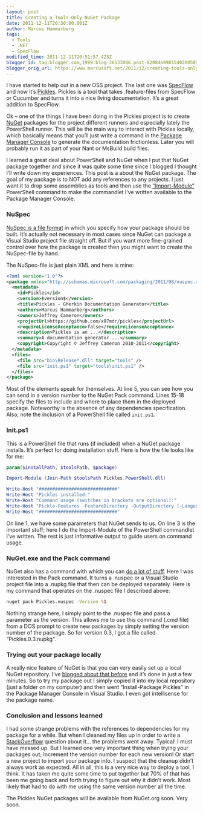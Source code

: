 ```yaml
---
layout: post
title: Creating a Tools-Only NuGet Package
date: 2011-12-11T20:30:00.001Z
author: Marcus Hammarberg
tags:
  - Tools
  - .NET
  - SpecFlow
modified_time: 2011-12-11T20:51:57.425Z
blogger_id: tag:blogger.com,1999:blog-36533086.post-8208460981540200585
blogger_orig_url: https://www.marcusoft.net/2011/12/creating-tools-only-nuget-package.html
---
```


I have started to help out in a new OSS project. The last one was [SpecFlow](http://www.specflow.org) and now it’s [Pickles](https://github.com/x97mdr/pickles). Pickles is a tool that takes .feature-files from SpecFlow or Cucumber and turns it into a nice living documentation. It’s a great addition to SpecFlow.

Ok – one of the things I have been doing in the Pickles project is to create [NuGet](http://www.nuget.org) packages for the project different runners and especially lately the PowerShell runner. This will be the main way to interact with Pickles locally, which basically means that you’ll just write a command in the [Package Manager Console](http://docs.nuget.org/docs/reference/package-manager-console-powershell-reference) to generate the documentation frictionless. Later you will probably run it as part of your Nant or MsBuild build files.

I learned a great deal about PowerShell and NuGet when I put that NuGet package together and since it was quite some time since I blogged I thought I’ll write down my experiences. This post is a about the NuGet package. The goal of my package is to NOT add any references to any projects. I just want it to drop some assemblies as tools and then use the [“Import-Module”](http://technet.microsoft.com/en-us/library/dd819454.aspx) PowerShell command to make the commandlet I’ve written available to the Package Manager Console.

### NuSpec

[NuSpec is a file format](http://docs.nuget.org/docs/reference/nuspec-reference) in which you specify how your package should be built. It’s actually not necessary in most cases since NuGet can package a Visual Studio project file straight off. But if you want more fine-grained control over how the package is created then you might want to create the NuSpec-file by hand.

The NuSpec-file is just plain XML and here is mine:

```xml
<?xml version="1.0"?>
<package xmlns="http://schemas.microsoft.com/packaging/2011/08/nuspec.xsd">
  <metadata>
    <id>Pickles</id>
    <version>$version$</version>
    <title>Pickles - Gherkin Documentation Generator</title>
    <authors>Marcus Hammarberg</authors>
    <owners>Jeffrey Cameron</owners>
    <projectUrl>https://github.com/x97mdr/pickles</projectUrl>
    <requireLicenseAcceptance>false</requireLicenseAcceptance>
    <description>Pickles is an ...</description>
    <summary>A documentation generator ...</summary>
    <copyright>Copyright © Jeffrey Cameron 2010-2011</copyright>
  </metadata>
  <files>
    <file src="bin\Release*.dll" target="tools" />
    <file src="init.ps1" target="tools\init.ps1" />
  </files>
</package>
```

Most of the elements speak for themselves. At line 5, you can see how you can send in a version number to the NuGet Pack command. Lines 15-18 specify the files to include and where to place them in the deployed package. Noteworthy is the absence of any dependencies specification. Also, note the inclusion of a PowerShell file called `init.ps1`.

### Init.ps1

This is a PowerShell file that runs (if included) when a NuGet package installs. It’s perfect for doing installation stuff. Here is how the file looks like for me:

```powershell
param($installPath, $toolsPath, $package)

Import-Module (Join-Path $toolsPath Pickles.PowerShell.dll)

Write-Host "#############################"
Write-Host "Pickles installed."
Write-Host "Command usage (switches in brackets are optional):"
Write-Host "Pickle-Features -FeatureDirectory -OutputDirectory [-Language] [-TestResultsFile] [-SystemUnderTestName] [-SystemUnderTestVersion]"
Write-Host "#############################"
```

On line 1, we have some parameters that NuGet sends to us. On line 3 is the important stuff; here I do the Import-Module of the PowerShell commandlet I’ve written. The rest is just informative output to guide users on command usage.

### NuGet.exe and the Pack command

NuGet also has a command with which you can [do a lot of stuff](http://docs.nuget.org/docs/reference/command-line-reference). Here I was interested in the Pack command. It turns a .nuspec or a Visual Studio project file into a .nupkg file that then can be deployed separately. Here is my command that operates on the .nuspec file I described above:

```cmd
nuget pack Pickles.nuspec -Version %1
```

Nothing strange here, I simply point to the .nuspec file and pass a parameter as the version. This allows me to use this command (.cmd file) from a DOS prompt to create new packages by simply setting the version number of the package. So for version 0.3, I got a file called “Pickles.0.3.nupkg”.

### Trying out your package locally

A really nice feature of NuGet is that you can very easily set up a local NuGet repository. I’ve [blogged about that before](https://www.marcusoft.net/2011/09/creating-local-nuget-repository-with.html) and it’s done in just a few minutes. So to try my package out I simply copied it into my local repository (just a folder on my computer) and then went “Install-Package Pickles” in the Package Manager Console in Visual Studio. I even got intellisense for the package name.

### Conclusion and lessons learned

I had some strange problems with the references to dependencies for my package for a while. But when I cleaned my files up in order to write a [StackOverflow](http://stackoverflow.com) question about it… the problems went away. Typical! I must have messed up. But I learned one very important thing when trying your packages out; Increment the version number for each new version! Or start a new project to import your package into. I suspect that the cleanup didn’t always work as expected. All in all, this is a very nice way to deploy a tool, I think. It has taken me quite some time to put together but 70% of that has been me going back and forth trying to figure out why it didn’t work. Most likely that had to do with me using the same version number all the time.

The Pickles NuGet packages will be available from NuGet.org soon. Very soon.